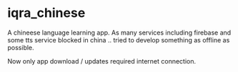 # iqra_chinese
A chineese language learning app.  As many services including firebase and some tts service blocked in china .. tried to develop something as offline as possible. 

Now only app download / updates required internet connection.
